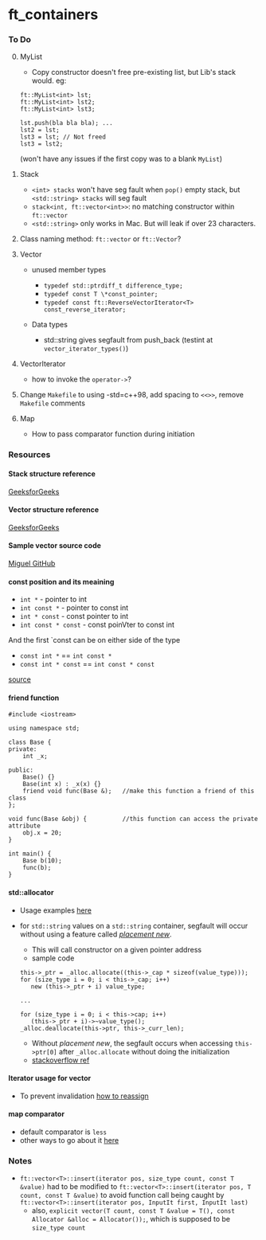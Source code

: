 # ft_containers

### To Do

0. MyList

   - Copy constructor doesn't free pre-existing list, but Lib's stack would. eg:

   ```
   ft::MyList<int> lst;
   ft::MyList<int> lst2;
   ft::MyList<int> lst3;

   lst.push(bla bla bla); ...
   lst2 = lst;
   lst3 = lst; // Not freed
   lst3 = lst2;
   ```

   (won't have any issues if the first copy was to a blank `MyList`)

1. Stack
   - `<int> stacks` won't have seg fault when `pop()` empty stack, but `<std::string> stacks` will seg fault
   - `stack<int, ft::vector<int>>`: no matching constructor within `ft::vector`
   - `<std::string>` only works in Mac. But will leak if over 23 characters.
2. Class naming method: `ft::vector` or `ft::Vector`?
3. Vector

   - unused member types

     - `typedef std::ptrdiff_t difference_type;`
     - `typedef const T \*const_pointer;`
     - `typedef const ft::ReverseVectorIterator<T> const_reverse_iterator;`

   - Data types
     - std::string gives segfault from push_back (testint at `vector_iterator_types()`)

4. VectorIterator
   - how to invoke the `operator->`?
5. Change `Makefile` to using -std=c++98, add spacing to `<<>>`, remove `Makefile` comments
6. Map
   - How to pass comparator function during initiation

### Resources

#### Stack structure reference

[GeeksforGeeks](https://www.geeksforgeeks.org/stack-data-structure-introduction-program/)

#### Vector structure reference

[GeeksforGeeks](https://www.geeksforgeeks.org/how-to-implement-our-own-vector-class-in-c/)

#### Sample vector source code

[Miguel GitHub](https://github.com/Miguel-Deniz/Vector-Implementation/blob/master/Vector%20Implementation/Vector.h)

#### const position and its meaining

- `int *` - pointer to int
- `int const *` - pointer to const int
- `int * const` - const pointer to int
- `int const * const` - const poinVter to const int

And the first `const can be on either side of the type

- `const int *` == `int const *`
- `const int * const` == `int const * const`

[source](https://stackoverflow.com/questions/1143262/what-is-the-difference-between-const-int-const-int-const-and-int-const)

#### friend function

```
#include <iostream>

using namespace std;

class Base {
private:
	int _x;

public:
	Base() {}
	Base(int x) : _x(x) {}
	friend void func(Base &);	//make this function a friend of this class
};

void func(Base &obj) {			//this function can access the private attribute
	obj.x = 20;
}

int main() {
	Base b(10);
	func(b);
}
```

#### std::allocator

- Usage examples [here](https://www.geeksforgeeks.org/stdallocator-in-cpp-with-examples/)
- for `std::string` values on a `std::string` container, segfault will occur without using a feature called [_placement new_](https://en.cppreference.com/w/cpp/language/new#Placement_new).

  - This will call constructor on a given pointer address
  - sample code

  ```
  this->_ptr = _alloc.allocate((this->_cap * sizeof(value_type)));
  for (size_type i = 0; i < this->_cap; i++)
     new (this->_ptr + i) value_type;

  ...

  for (size_type i = 0; i < this->cap; i++)
     (this->_ptr + i)->~value_type();
  _alloc.deallocate(this->ptr, this->_curr_len);
  ```

  - Without _placement new_, the segfault occurs when accessing `this->ptr[0]` after `_alloc.allocate` without doing the initialization
  - [stackoverflow ref](https://stackoverflow.com/questions/68239801/stdto-string-return-empty-string-when-using-stdallocator)

#### Iterator usage for vector

- To prevent invalidation [how to reassign](https://thispointer.com//stdvector-and-iterator-invalidation/)

#### map comparator

- default comparator is `less`
- other ways to go about it [here](https://linuxhint.com/map-comparator-c/)

### Notes

- `ft::vector<T>::insert(iterator pos, size_type count, const T &value)` had to be modified to `ft::vector<T>::insert(iterator pos, T count, const T &value)` to avoid function call being caught by `ft::vector<T>::insert(iterator pos, InputIt first, InputIt last)`
  - also, `explicit vector(T count, const T &value = T(), const Allocator &alloc = Allocator());`, which is supposed to be `size_type count`
